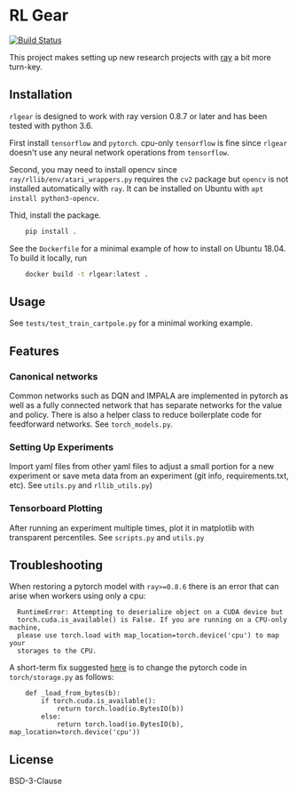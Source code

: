 # RL Gear

[![Build Status](https://travis-ci.com/esquires/rlgear.svg?branch=master)](https://travis-ci.com/esquires/rlgear)

This project makes setting up new research projects with
[ray](https://docs.ray.io/en/latest/index.html) a bit more turn-key.

## Installation

`rlgear` is designed to work with ray version 0.8.7 or later
and has been tested with python 3.6.

First install `tensorflow` and `pytorch`. cpu-only `tensorflow` is
fine since `rlgear` doesn't use any neural network
operations from `tensorflow`.

Second, you may need to install opencv since `ray/rllib/env/atari_wrappers.py`
requires the `cv2` package but `opencv` is not installed automatically with
`ray`. It can be installed on Ubuntu with `apt install python3-opencv`.

Thid, install the package.
```bash
    pip install .
```

See the `Dockerfile` for a minimal example of how to install on Ubuntu 18.04.
To build it locally, run
```bash
    docker build -t rlgear:latest .
```

## Usage

See `tests/test_train_cartpole.py` for a minimal working example.

## Features

### Canonical networks

Common networks such as DQN and IMPALA are implemented in pytorch
as well as a fully connected network that has separate networks
for the value and policy. There is also a helper class to reduce
boilerplate code for feedforward networks. See `torch_models.py`.

### Setting Up Experiments

Import yaml files from other yaml files to adjust a small portion
for a new experiment or save meta data from an experiment (git info,
requirements.txt, etc). See `utils.py` and `rllib_utils.py`)

### Tensorboard Plotting

After running an experiment multiple times, plot it in matplotlib
with transparent percentiles. See `scripts.py` and `utils.py`

## Troubleshooting

When restoring a pytorch model with `ray>=0.8.6` there is an error that can arise when workers using only a cpu:

```
  RuntimeError: Attempting to deserialize object on a CUDA device but
  torch.cuda.is_available() is False. If you are running on a CPU-only machine,
  please use torch.load with map_location=torch.device('cpu') to map your
  storages to the CPU.
```

A short-term fix suggested [here](https://github.com/ray-project/ray/issues/9181#issuecomment-650731631)
is to change the pytorch code in `torch/storage.py` as follows:

```[python]
    def _load_from_bytes(b):
        if torch.cuda.is_available():
            return torch.load(io.BytesIO(b))
        else:
            return torch.load(io.BytesIO(b), map_location=torch.device('cpu'))
```

## License

BSD-3-Clause
